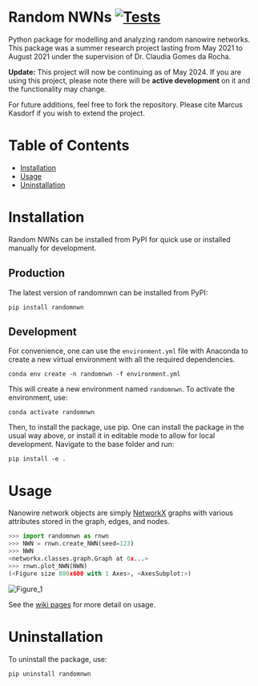 # Random NWNs [![Tests](https://github.com/marcus-k/Random-NWNs/actions/workflows/python-package.yml/badge.svg)](https://github.com/marcus-k/Random-NWNs/actions/workflows/python-package.yml)

Python package for modelling and analyzing random nanowire networks. This package was a summer research project lasting from May 2021 to August 2021 under the supervision of Dr. Claudia Gomes da Rocha. 

**Update:** This project will now be continuing as of May 2024. If you are using this project, please note there will be **active development** on it and the functionality may change.

For future additions, feel free to fork the repository. Please cite Marcus Kasdorf if you wish to extend the project.

# Table of Contents
* [Installation](#installation)
* [Usage](#usage)
* [Uninstallation](#uninstallation)

# Installation

Random NWNs can be installed from PyPI for quick use or installed manually for development.

## Production

The latest version of randomnwn can be installed from PyPI:

`pip install randomnwn`

## Development

For convenience, one can use the `environment.yml` file with Anaconda to create a new
virtual environment with all the required dependencies.

`conda env create -n randomnwn -f environment.yml`

This will create a new environment named `randomnwn`. To activate the environment, use:

`conda activate randomnwn`

Then, to install the package, use pip. One can install the package in the usual way
above, or install it in editable mode to allow for local development. Navigate to the 
base folder and run:

`pip install -e .`

# Usage

Nanowire network objects are simply [NetworkX](https://github.com/networkx/networkx) graphs with various attributes stored in the graph, edges, and nodes.

```python
>>> import randomnwn as rnwn
>>> NWN = rnwn.create_NWN(seed=123)
>>> NWN
<networkx.classes.graph.Graph at 0x...>
>>> rnwn.plot_NWN(NWN)
(<Figure size 800x600 with 1 Axes>, <AxesSubplot:>)
```
![Figure_1](https://user-images.githubusercontent.com/81660172/127204015-9f882ef5-dca3-455d-998f-424a5787b141.png)

See the [wiki pages](https://github.com/Marcus-Repository/Random-NWNs/wiki) for more detail on usage.

# Uninstallation

To uninstall the package, use:

`pip uninstall randomnwn`
